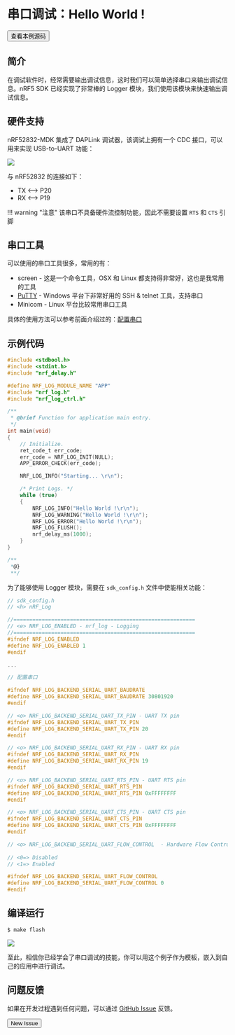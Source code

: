 # 串口调试：Hello World !

<a href="https://github.com/makerdiary/nrf52832-mdk/tree/master/examples/nrf5-sdk/hello-world"><button data-md-color-primary="indigo">查看本例源码</button></a>


## 简介
在调试软件时，经常需要输出调试信息，这时我们可以简单选择串口来输出调试信息。nRF5 SDK 已经实现了非常棒的 Logger 模块，我们使用该模块来快速输出调试信息。

## 硬件支持

nRF52832-MDK 集成了 DAPLink 调试器，该调试上拥有一个 CDC 接口，可以用来实现 USB-to-UART 功能：

![](https://img.makerdiary.co/wiki/nrf52832mdk/DAPLink-Block-Diagram.png)

与 nRF52832 的连接如下：

* TX <--> P20
* RX <--> P19

!!! warning "注意"
    该串口不具备硬件流控制功能，因此不需要设置 `RTS` 和 `CTS` 引脚

## 串口工具
可以使用的串口工具很多，常用的有：

* screen - 这是一个命令工具，OSX 和 Linux 都支持得非常好，这也是我常用的工具
* [PuTTY](http://www.chiark.greenend.org.uk/~sgtatham/putty/latest.html) - Windows 平台下非常好用的 SSH & telnet 工具，支持串口
* Minicom - Linux 平台比较常用串口工具

具体的使用方法可以参考前面介绍过的：[配置串口](/getting-started/hello-world/#_4)

## 示例代码

``` c
#include <stdbool.h>
#include <stdint.h>
#include "nrf_delay.h"

#define NRF_LOG_MODULE_NAME "APP"
#include "nrf_log.h"
#include "nrf_log_ctrl.h"

/**
 * @brief Function for application main entry.
 */
int main(void)
{
    // Initialize.
    ret_code_t err_code;
    err_code = NRF_LOG_INIT(NULL);
    APP_ERROR_CHECK(err_code);

    NRF_LOG_INFO("Starting... \r\n");

    /* Print Logs. */
    while (true)
    {
        NRF_LOG_INFO("Hello World !\r\n");
        NRF_LOG_WARNING("Hello World !\r\n");
        NRF_LOG_ERROR("Hello World !\r\n");
        NRF_LOG_FLUSH();
        nrf_delay_ms(1000);
    }
}

/**
 *@}
 **/
```

为了能够使用 Logger 模块，需要在 `sdk_config.h` 文件中使能相关功能：

``` c
// sdk_config.h
// <h> nRF_Log 

//==========================================================
// <e> NRF_LOG_ENABLED - nrf_log - Logging
//==========================================================
#ifndef NRF_LOG_ENABLED
#define NRF_LOG_ENABLED 1
#endif

...

// 配置串口

#ifndef NRF_LOG_BACKEND_SERIAL_UART_BAUDRATE
#define NRF_LOG_BACKEND_SERIAL_UART_BAUDRATE 30801920
#endif

// <o> NRF_LOG_BACKEND_SERIAL_UART_TX_PIN - UART TX pin 
#ifndef NRF_LOG_BACKEND_SERIAL_UART_TX_PIN
#define NRF_LOG_BACKEND_SERIAL_UART_TX_PIN 20
#endif

// <o> NRF_LOG_BACKEND_SERIAL_UART_RX_PIN - UART RX pin 
#ifndef NRF_LOG_BACKEND_SERIAL_UART_RX_PIN
#define NRF_LOG_BACKEND_SERIAL_UART_RX_PIN 19
#endif

// <o> NRF_LOG_BACKEND_SERIAL_UART_RTS_PIN - UART RTS pin 
#ifndef NRF_LOG_BACKEND_SERIAL_UART_RTS_PIN
#define NRF_LOG_BACKEND_SERIAL_UART_RTS_PIN 0xFFFFFFFF
#endif

// <o> NRF_LOG_BACKEND_SERIAL_UART_CTS_PIN - UART CTS pin 
#ifndef NRF_LOG_BACKEND_SERIAL_UART_CTS_PIN
#define NRF_LOG_BACKEND_SERIAL_UART_CTS_PIN 0xFFFFFFFF
#endif

// <o> NRF_LOG_BACKEND_SERIAL_UART_FLOW_CONTROL  - Hardware Flow Control
 
// <0=> Disabled 
// <1=> Enabled 

#ifndef NRF_LOG_BACKEND_SERIAL_UART_FLOW_CONTROL
#define NRF_LOG_BACKEND_SERIAL_UART_FLOW_CONTROL 0
#endif
```

## 编译运行

``` sh
$ make flash
```

![](https://img.makerdiary.co/wiki/nrf52832mdk/hello-world-logger.png)

至此，相信你已经学会了串口调试的技能，你可以用这个例子作为模板，嵌入到自己的应用中进行调试。

## 问题反馈

如果在开发过程遇到任何问题，可以通过 [GitHub Issue](https://github.com/makerdiary/nrf52832-mdk/issues) 反馈。

<a href="https://github.com/makerdiary/nrf52832-mdk/issues/new"><button data-md-color-primary="green">New Issue</button></a>


